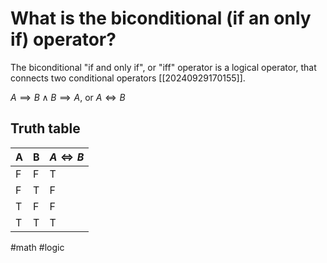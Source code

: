 # What is the biconditional (if an only if) operator?
The biconditional "if and only if", or "iff" operator is a logical operator, that connects two conditional operators [[20240929170155]].

$A \implies B \land B \implies A$, or $A\iff B$

## Truth table
| A | B | $A \iff B$ |
|---|---|------------|
| F | F | T          |
| F | T | F          |
| T | F | F          |
| T | T | T          |

#math #logic